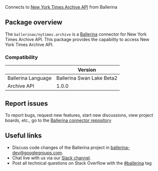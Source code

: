 Connects to [New York Times Archive API](https://developer.nytimes.com/docs/archive-product/1/overview) from Ballerina

## Package overview
The `ballerinax/nytimes.archive` is a [Ballerina](https://ballerina.io/) connector for New York Times Archive API.
This package provides the capability to access New York Times Archive API.

### Compatibility
|                               | Version                         |
|-------------------------------|---------------------------------|
| Ballerina Language            | Ballerina Swan Lake Beta2       | 
| Archive API                   | 1.0.0                           |

## Report issues
To report bugs, request new features, start new discussions, view project boards, etc., go to the [Ballerina connector repository](https://github.com/ballerina-platform/ballerinax-openapi-connectors)

## Useful links
- Discuss code changes of the Ballerina project in [ballerina-dev@googlegroups.com](mailto:ballerina-dev@googlegroups.com).
- Chat live with us via our [Slack channel](https://ballerina.io/community/slack/).
- Post all technical questions on Stack Overflow with the [#ballerina](https://stackoverflow.com/questions/tagged/ballerina) tag
